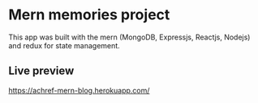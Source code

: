 # Mern memories project
This app was built with the mern (MongoDB, Expressjs, Reactjs, Nodejs) and redux for state management.

## Live preview 

https://achref-mern-blog.herokuapp.com/
